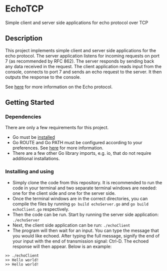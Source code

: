 # EchoTCP

Simple client and server side applications for echo protocol over TCP

## Description

This project implements simple client and server side applications for the echo protocol. The server application listens for incoming requests on port 7 (as recommended by RFC 862). The server responds by sending back any data received in the request. The client application reads input from the console, connects to port 7 and sends an echo request to the server. It then outputs the response to the console.

See [here](https://datatracker.ietf.org/doc/html/rfc862) for more information on the Echo protocol.

## Getting Started

### Dependencies

There are only a few requirements for this project.

* Go must be [installed](https://golang.org/dl/)
* Go ROUTE and Go PATH must be configured according to your preferences. See [here](https://www.geeksforgeeks.org/golang-gopath-and-goroot/) for more information.
* There are a few other Go library imports, e.g. io, that do not require additional installations. 

### Installing and using

* Simply clone the code from this repository. It is recommended to run the code in your terminal and two separate terminal windows are needed: one for the client side and one for the server side.
* Once the terminal windows are in the correct directories, you can compile the files by running ```go build echoServer.go``` and ```go build echoClient.go``` respectively.
* Then the code can be run. Start by running the server side application: ```./echoServer```
* Next, the client side application can be run: ```./echoClient```
* The program will then wait for an input. You can type the message that you would like echoed. After typing the full message, signify the end of your input with the end of transmission signal: Ctrl-D. The echoed response will then appear. Below is an example:
```
>> ./echoClient
>> Hello world!
>> Hello world!
```

